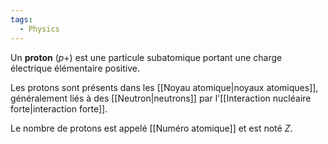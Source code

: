 ```yaml
---
tags:
  - Physics
---
```

Un **proton** $(p+)$ est une particule subatomique portant une charge électrique élémentaire positive. 

Les protons sont présents dans les [[Noyau atomique|noyaux atomiques]], généralement liés à des [[Neutron|neutrons]] par l'[[Interaction nucléaire forte|interaction forte]].

Le nombre de protons est appelé [[Numéro atomique]] et est noté $Z$.
